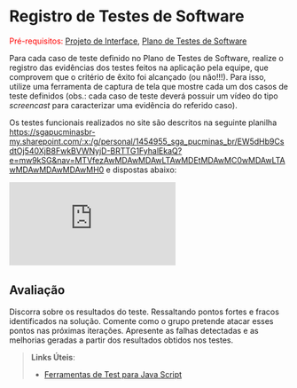 # Registro de Testes de Software

<span style="color:red">Pré-requisitos: <a href="3-Projeto de Interface.md"> Projeto de Interface</a></span>, <a href="8-Plano de Testes de Software.md"> Plano de Testes de Software</a>

Para cada caso de teste definido no Plano de Testes de Software, realize o registro das evidências dos testes feitos na aplicação pela equipe, que comprovem que o critério de êxito foi alcançado (ou não!!!). Para isso, utilize uma ferramenta de captura de tela que mostre cada um dos casos de teste definidos (obs.: cada caso de teste deverá possuir um vídeo do tipo _screencast_ para caracterizar uma evidência do referido caso).

Os testes funcionais realizados no site são descritos na seguinte planilha https://sgapucminasbr-my.sharepoint.com/:x:/g/personal/1454955_sga_pucminas_br/EW5dHb9CsdtOj540XjB8FwkBVWNyjD-BRTTG1FyhalEkaQ?e=mw9kSG&nav=MTVfezAwMDAwMDAwLTAwMDEtMDAwMC0wMDAwLTAwMDAwMDAwMDAwMH0
e dispostas abaixo:

![image](https://github.com/ICEI-PUC-Minas-PMV-ADS/pmv-ads-2023-2-e2-proj-int-t7-burguerquest/blob/e23fde91551f38eb1168d5a8b0211fd52f6a4386/docs/img/registro%20de%20testes%20de%20softer.pdf)

## Avaliação

Discorra sobre os resultados do teste. Ressaltando pontos fortes e fracos identificados na solução. Comente como o grupo pretende atacar esses pontos nas próximas iterações. Apresente as falhas detectadas e as melhorias geradas a partir dos resultados obtidos nos testes.

> **Links Úteis**:
> - [Ferramentas de Test para Java Script](https://geekflare.com/javascript-unit-testing/)
